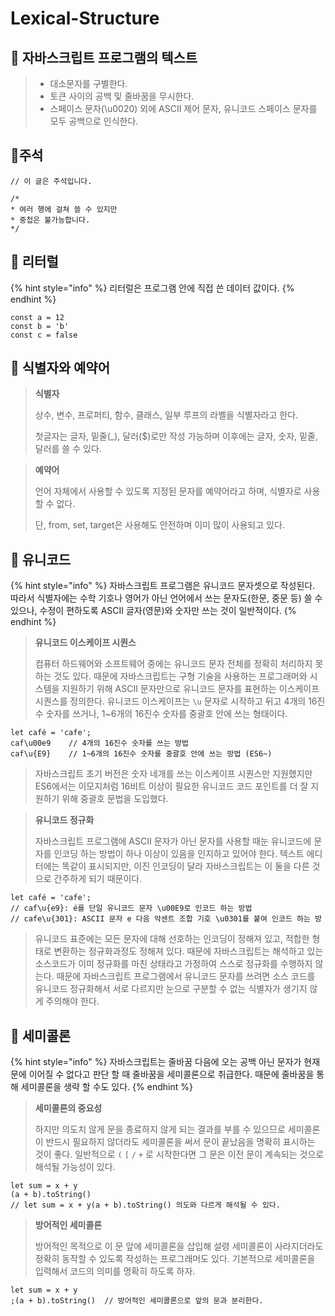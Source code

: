 # Lexical-Structure

## 🐇 자바스크립트 프로그램의 텍스트

> * 대소문자를 구별한다.&#x20;
> * 토큰 사이의 공백 및 줄바꿈을 무시한다.
> * 스페이스 문자(\u0020) 외에 ASCII 제어 문자, 유니코드 스페이스 문자를 모두 공백으로 인식한다.

## 🐇주석

```
// 이 글은 주석입니다.

/*
* 여러 행에 걸쳐 쓸 수 있지만
* 중첩은 불가능합니다.
*/
```

## 🐇 리터럴

{% hint style="info" %}
리터럴은 프로그램 안에 직접 쓴 데이터 값이다.
{% endhint %}

```
const a = 12
const b = 'b'
const c = false
```

## 🐇 식별자와 예약어

> **식별자**
>
> 상수, 변수, 프로퍼티, 함수, 클래스, 일부 루프의 라벨을 식별자라고 한다.
>
> 첫글자는 글자, 밑줄(\_), 달러($)로만 작성 가능하며 이후에는 글자, 숫자, 밑줄, 달러를 쓸 수 있다.

> **예약어**
>
> 언어 자체에서 사용할 수 있도록 지정된 문자를 예약어라고 하며, 식별자로 사용할 수 없다.
>
> 단, from, set, target은 사용해도 안전하며 이미 많이 사용되고 있다.

## 🐇 유니코드

{% hint style="info" %}
자바스크립트 프로그램은 유니코드 문자셋으로 작성된다. 따라서 식별자에는 수학 기호나 영어가 아닌 언어에서 쓰는 문자도(한문, 중문 등) 쓸 수 있으나, 수정이 편하도록  ASCII 글자(영문)와 숫자만 쓰는 것이 일반적이다.
{% endhint %}

> **유니코드 이스케이프 시퀀스**
>
> 컴퓨터 하드웨어와 소프트웨어 중에는 유니코드 문자 전체를 정확히 처리하지 못하는 것도 있다. 때문에 자바스크립트는 구형 기술을 사용하는 프로그래머와 시스템을 지원하기 위해 ASCII 문자만으로 유니코드 문자를 표현하는 이스케이프 시퀀스를 정의한다. 유니코드 이스케이프는 `\u` 문자로 시작하고 뒤고 4개의 16진수 숫자를 쓰거나, 1\~6개의 16진수 숫자를 중괄호 안에 쓰는 형태이다.

```
let café = 'cafe';
caf\u00e9    // 4개의 16진수 숫자를 쓰는 방법
caf\u{E9}    // 1~6개의 16진수 숫자를 중괄호 안에 쓰는 방법 (ES6~)
```

> 자바스크립트 초기 버전은 숫자 네개를 쓰는 이스케이프 시퀀스만 지원했지만 ES6에서는 이모지처럼 16비트 이상이 필요한 유니코드 코드 포인트를 더 잘 지원하기 위해 중괄호 문법을 도입했다.

> **유니코드 정규화**
>
> 자바스크립트 프로그램에 ASCII 문자가 아닌 문자를 사용할 때눈 유니코드에 문자를 인코딩 하는 방법이 하나 이상이 있음을 인지하고 있어야 한다. 텍스트 에디터에는 똑같이 표시되지만, 이진 인코딩이 달라 자바스크립트는 이 둘을 다른 것으로 간주하게 되기 때문이다.  &#x20;

```
let café = 'cafe';
// caf\u{e9}: é를 단일 유니코드 문자 \u00E9로 인코드 하는 방법
// cafe\u{301}: ASCII 문자 e 다음 악센트 조합 기호 \u0301를 붙여 인코드 하는 방
```

> 유니코드 표준에는 모든 문자에 대해 선호하는 인코딩이 정해져 있고, 적합한 형태로 변환하는 정규화과정도 정해져 있다. 때문에 자바스크립트는 해석하고 있는 소스코드가 이미 정규화를 마친 상태라고 가정하여 스스로 정규화를 수행하지 않는다. 때문에 자바스크립트 프로그램에서 유니코드 문자를 쓰려면 소스 코드를 유니코드 정규화해서 서로 다르지만 눈으로 구분할 수 없는 식별자가 생기지 않게 주의해야 한다.

## 🐇 세미콜론

{% hint style="info" %}
자바스크립트는 줄바꿈 다음에 오는 공백 아닌 문자가 현재 문에 이어질 수 없다고 판단 할 때 줄바꿈을 세미콜론으로 취급한다. 때문에 줄바꿈을 통해 세미콜론을 생략 할 수도 있다.
{% endhint %}

> **세미콜론의 중요성**
>
> 하지만 의도치 않게 문을 종료하지 않게 되는 결과를 부를 수 있으므로 세미콜론이 반드시 필요하지 않더라도 세미콜론을 써서 문이 끝났음을 명확히 표시하는 것이 좋다. 일반적으로 `(` `[` `/` `+` 로 시작한다면 그 문은 이전 문이 계속되는 것으로 해석될 가능성이 있다.

```
let sum = x + y
(a + b).toString()
// let sum = x + y(a + b).toString() 의도와 다르게 해석될 수 있다.
```

> **방어적인 세미콜론**
>
> 방어적인 목적으로 이 문 앞에 세미콜론을 삽입해 설령 세미콜론이 사라지더라도 정확히 동작할 수 있도록 작성하는 프로그래머도 있다. 기본적으로 세미콜론을 입력해서 코드의 의미를 명확히 하도록 하자.

```
let sum = x + y
;(a + b).toString()  // 방어적인 세미콜론으로 앞의 문과 분리한다.
```
